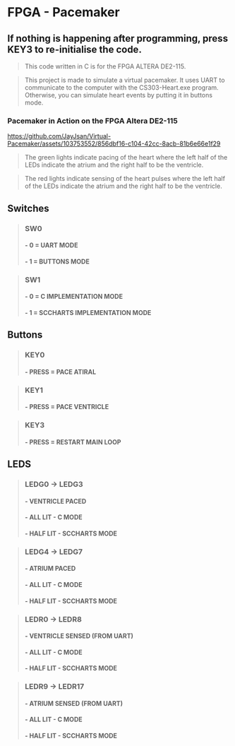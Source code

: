 # FPGA - Pacemaker

## If nothing is happening after programming, press KEY3 to re-initialise the code.

> This code written in C is for the FPGA ALTERA DE2-115.

> This project is made to simulate a virtual pacemaker. It uses UART to communicate to the computer with the CS303-Heart.exe program. Otherwise, you can simulate heart events by putting it in buttons mode.

### Pacemaker in Action on the FPGA Altera DE2-115

https://github.com/JayJsan/Virtual-Pacemaker/assets/103753552/856dbf16-c104-42cc-8acb-81b6e66e1f29

> The green lights indicate pacing of the heart where the left half of the LEDs indicate the atrium and the right half to be the ventricle.

> The red lights indicate sensing of the heart pulses where the left half of the LEDs indicate the atrium and the right half to be the ventricle.

## Switches

> ### **SW0**
>
> #### - 0 = UART MODE
>
> #### - 1 = BUTTONS MODE

> ### **SW1**
>
> #### - 0 = C IMPLEMENTATION MODE
>
> #### - 1 = SCCHARTS IMPLEMENTATION MODE

## Buttons

> ### **KEY0**
>
> #### - PRESS = PACE ATIRAL

> ### **KEY1**
>
> #### - PRESS = PACE VENTRICLE

> ### **KEY3**
>
> #### - PRESS = RESTART MAIN LOOP

## LEDS

> ### **LEDG0 -> LEDG3**
>
> #### - **VENTRICLE** PACED
>
> #### - ALL LIT - C MODE
>
> #### - HALF LIT - SCCHARTS MODE

> ### **LEDG4 -> LEDG7**
>
> #### - **ATRIUM** PACED
>
> #### - ALL LIT - C MODE
>
> #### - HALF LIT - SCCHARTS MODE

> ### **LEDR0 -> LEDR8**
>
> #### - **VENTRICLE** SENSED (FROM UART)
>
> #### - ALL LIT - C MODE
>
> #### - HALF LIT - SCCHARTS MODE

> ### **LEDR9 -> LEDR17**
>
> #### - **ATRIUM** SENSED (FROM UART)
>
> #### - ALL LIT - C MODE
>
> #### - HALF LIT - SCCHARTS MODE
